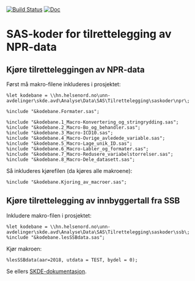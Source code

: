 [![Build Status](https://travis-ci.org/SKDE-Analyse/tilrettelegging.svg?branch=master)](https://travis-ci.org/SKDE-Analyse/tilrettelegging)
[![Doc](https://img.shields.io/badge/Doc--green.svg)](https://skde-analyse.github.io/tilrettelegging)

# SAS-koder for tilrettelegging av NPR-data

## Kjøre tilretteleggingen av NPR-data

Først må makro-filene inkluderes i prosjektet:

```
%let kodebane = \\hn.helsenord.no\unn-avdelinger\skde.avd\Analyse\Data\SAS\Tilrettelegging\saskoder\npr\;

%include "&kodebane.Formater.sas";

%include "&kodebane.1_Macro-Konvertering_og_stringrydding.sas";
%include "&kodebane.2_Macro-Bo_og_behandler.sas";
%include "&kodebane.3_Macro-ICD10.sas";
%include "&kodebane.4_Macro-Ovrige_avledede_variable.sas";
%include "&kodebane.5_Macro-Lage_unik_ID.sas";
%include "&kodebane.6_Macro-Labler_og_formater.sas";
%include "&kodebane.7_Macro-Redusere_variabelstorrelser.sas";
%include "&kodebane.8_Macro-Dele_datasett.sas";
```

Så inkluderes kjørefilen (da kjøres alle makroene):

```
%include "&kodebane.Kjoring_av_macroer.sas";
```

## Kjøre tilrettelegging av innbyggertall fra SSB

Inkludere makro-filen i prosjektet:
```
%let kodebane = \\hn.helsenord.no\unn-avdelinger\skde.avd\Analyse\Data\SAS\Tilrettelegging\saskoder\ssb\;
%include "&kodebane.lesSSBdata.sas";
```

Kjør makroen:
```
%lesSSBdata(aar=2018, utdata = TEST, bydel = 0);
```

Se ellers [SKDE-dokumentasjon](https://skde-analyse.github.io/dokumentasjon/tilrettelegging-av-data.html#tilrettelegging-av-innbyggertall-fra-ssb).

